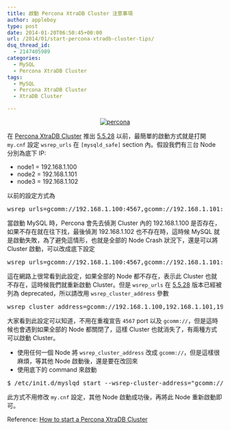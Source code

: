 ```yaml
---
title: 啟動 Percona XtraDB Cluster 注意事項
author: appleboy
type: post
date: 2014-01-20T06:50:45+00:00
url: /2014/01/start-percona-xtradb-cluster-tips/
dsq_thread_id:
  - 2147405989
categories:
  - MySQL
  - Percona XtraDB Cluster
tags:
  - MySQL
  - Percona XtraDB Cluster
  - XtraDB Cluster

---
```

<div style="margin:0 auto; text-align:center">
  <a href="https://www.flickr.com/photos/appleboy/12023069753/" title="percona by appleboy46, on Flickr"><img src="https://i1.wp.com/farm4.staticflickr.com/3820/12023069753_de60d0c86d_m.jpg?resize=240%2C234&#038;ssl=1" alt="percona" data-recalc-dims="1" /></a>
</div>

在 [Percona XtraDB Cluster][1] 推出 [5.5.28][2] 以前，最簡單的啟動方式就是打開 `my.cnf` 設定 `wsrep_urls` 在 `[mysqld_safe]` section 內。假設我們有三台 Node 分別為底下 IP:

  * node1 = 192.168.1.100
  * node2 = 192.168.1.101
  * node3 = 192.168.1.102

<!--more-->

以前的設定方式為

<div>
  <pre class="brush: bash; title: ; notranslate" title="">wsrep_urls=gcomm://192.168.1.100:4567,gcomm://192.168.1.101:4567,gcomm://192.168.1.102:4567</pre>
</div>

當啟動 MySQL 時，Percona 會先去偵測 Cluster 內的 192.168.1.100 是否存在，如果不存在就在往下找，最後偵測 192.168.1.102 也不存在時，這時候 MySQL 就是啟動失敗，為了避免這情形，也就是全部的 Node Crash 狀況下，還是可以將 Cluster 啟動，可以改成底下設定

<div>
  <pre class="brush: bash; title: ; notranslate" title="">wsrep_urls=gcomm://192.168.1.100:4567,gcomm://192.168.1.101:4567,gcomm://192.168.1.102:4567,gcomm://</pre>
</div>

這在網路上很常看到此設定，如果全部的 Node 都不存在，表示此 Cluster 也就不存在，這時候我們就重新啟動 Cluster。但是 `wsrep_urls` 在 [5.5.28][2] 版本已經被列為 deprecated，所以請改用 `wsrep_cluster_address` 參數

<div>
  <pre class="brush: bash; title: ; notranslate" title="">wsrep_cluster_address=gcomm://192.168.1.100,192.168.1.101,192.168.1.102</pre>
</div>

大家看到此設定可以知道，不用在重複宣告 `4567` port 以及 `gcomm://`，但是這時候也會遇到如果全部的 Node 都關閉了，這樣 Cluster 也就消失了，有兩種方式可以啟動 Cluster。

  * 使用任何一個 Node 將 `wsrep_cluster_address` 改成 `gcomm://`，但是這樣很麻煩，等其他 Node 啟動後，還是要在改回來
  * 使用底下的 command 來啟動

<div>
  <pre class="brush: bash; title: ; notranslate" title="">$ /etc/init.d/myslqd start --wsrep-cluster-address="gcomm://"</pre>
</div>

此方式不用修改 `my.cnf` 設定，其他 Node 啟動成功後，再將此 Node 重新啟動即可。

Reference: [How to start a Percona XtraDB Cluster][3]

 [1]: http://www.percona.com/software/percona-xtradb-cluster
 [2]: http://www.percona.com/doc/percona-xtradb-cluster/5.5/release-notes/Percona-XtraDB-Cluster-5.5.28.html
 [3]: http://www.mysqlperformanceblog.com/2013/01/29/how-to-start-a-percona-xtradb-cluster/